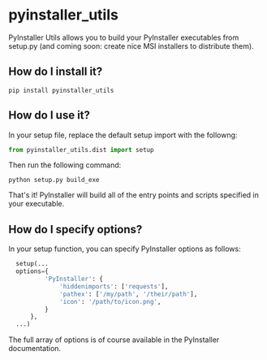 # pyinstaller_utils
PyInstaller Utils allows you to build your PyInstaller executables from setup.py (and coming soon: create nice MSI installers to distribute them). 

## How do I install it?

```
pip install pyinstaller_utils
```

## How do I use it?

In your setup file, replace the default setup import with the followng:

```python
from pyinstaller_utils.dist import setup
```

Then run the following command:

```
python setup.py build_exe
```

That's it! PyInstaller will build all of the entry points and scripts specified in your executable.

## How do I specify options?

In your setup function, you can specify PyInstaller options as follows:

```python
  setup(...
  options={
          'PyInstaller': {
              'hiddenimports': ['requests'],
              'pathex': ['/my/path', '/their/path'],
              'icon': '/path/to/icon.png',
          }
      },
  ...)
```
The full array of options is of course available in the PyInstaller documentation.
